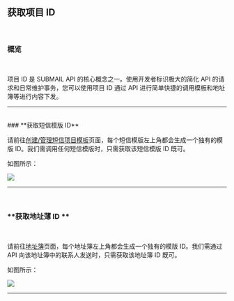 ## 获取项目 ID


<br>

### **概览**

<br>


项目 ID 是 SUBMAIL API 的核心概念之一。使用开发者标识极大的简化 API 的请求和日常维护事务，您可以使用项目 ID 通过 API 进行简单快捷的调用模板和地址簿等进行内容下发。 

---

<br>
### **获取短信模版 ID**
<br>

请前往[创建/管理短信项目模板](https://www.mysubmail.com/console/sms/templates)页面，每个短信模版左上角都会生成一个独有的模版 ID。我们需调用任何短信模版时，只需获取该短信模版 ID 既可。

如图所示：

![](https://libraries.mysubmail.com/public/99040a5a4bb73c0f8ab0495dae84a27f/images/7607179b4c1ca04fb9103e835012d1df.png)

---

<br>

### **获取地址薄 ID **

<br>

请前往[地址簿](https://www.mysubmail.com/console/sms/addressbook)页面，每个地址簿左上角都会生成一个独有的模版 ID。我们需通过 API 向该地址簿中的联系人发送时，只需获取该地址簿 ID 既可。

如图所示：

![](https://libraries.mysubmail.com/public/99040a5a4bb73c0f8ab0495dae84a27f/images/d86f7177bb67c4b51e9157f5a995c40d.png)

------